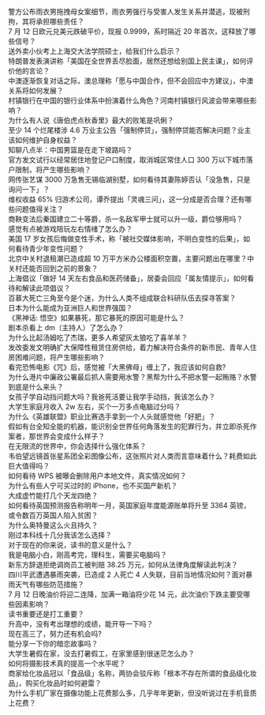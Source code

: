 警方公布雨衣男拖拽母女案细节，雨衣男强行与受害人发生关系并潜逃，现被刑拘，其将承担哪些责任？  
7 月 12 日欧元兑美元跌破平价，现报 0.9999，系时隔近 20 年首次，这释放了哪些信号？  
送外卖小伙考上上海交大法学院硕士，给我们什么启示？  
特朗普发表演讲称「美国在全世界丢尽脸面，居然还想给别国上民主课」，如何评价他的言论？  
中澳逐渐恢复对话之际，澳总理称「愿与中国合作，但不会回应中方建议」，中澳关系将如何发展？  
村镇银行在中国的银行业体系中扮演着什么角色？河南村镇银行风波会带来哪些影响？  
为什么有人说《唐伯虎点秋香里》最大的败笔是巩俐？  
至少 14 个烂尾楼涉 4.6 万业主公告「强制停贷」，强制停贷能否解决问题？业主该如何维护自身权益？  
知聊八点半：中国男篮是在走下坡路吗？  
官方发文试行以经常居住地登记户口制度，取消城区常住人口 300 万以下城市落户限制，将产生哪些影响？  
网传张艺谋 3000 万急售无锡临湖别墅，如何看待其妻陈婷否认「没急售，只是询问一下」？  
维权收益 65% 归游术公司，谭乔提出「灵魂三问」，这一分成是否合理？还有哪些问题值得关注？  
商鞅变法后秦国建立二十等爵，杀一名敌军甲士就可以升一级，爵位够用吗？  
感觉有点被游戏陪玩左右情绪了怎么办？  
美国 17 岁女孩后悔做变性手术，称「被社交媒体影响，不明白变性的后果」，如何看待青少年变性问题？  
北京中关村退租潮已造成超 10 万平方米办公楼面积空置，主要问题出在哪里？中关村还能否回到之前的景象？  
上海倡议「做好 14 天左右食品和医药储备」，居委会回应「属友情提示」，如何看待和解读此项倡议？  
百慕大死亡三角至今是个迷，为什么人类不组成联合科研队伍去探寻答案？  
日本为什么能成为亚洲巨人和世界强国？  
《黑神话: 悟空》如果暴死，那它暴死的原因可能是什么？  
剧本杀看上 dm（主持人）了怎么办？  
为什么比起汤姆吃了杰瑞，更多人希望灰太狼吃了喜羊羊？  
发改委发文明确扩大保障性租赁住房供给，着力解决符合条件的新市民、青年人住房困难问题，将产生哪些影响？  
看完恐怖电影《咒》后，感觉被「大黑佛母」缠上了，我应该如何自救?  
为什么港片中廉政公署最后抓人需要用水警？黑帮为什么不把水警一起贿赂？水警到底是什么来头？  
女孩子学自动挡问题大吗？我爸死活要让我学手动挡，我该怎么办？  
大学生家庭月收入 2w 左右，买个一万多点电脑过分吗？  
为什么《英雄联盟》职业比赛选手拿到一个人头就感觉他「好肥」？  
假如有台全知全能的机器，能识别全世界任何角落发生的犯罪行为，并立即杀死作案者，那世界会变成什么样子？  
在无限流的世界中，你会选择什么强化体系？  
韦伯望远镜首张星系团全彩图像公布，这张照片对人类而言意味着什么？耗费如此巨大值得吗？  
如何看待 WPS 被曝会删除用户本地文件，真实情况如何？  
为什么有些人宁可买过时的 iPhone，也不买国产新机？  
大成虚竹能打几个天龙四绝？  
如何看待英国预测报告称明年一月，英国家庭年度能源账单将升至 3364 英镑，或令数百万英国人陷入贫困？  
为什么奥特曼这么火且持久？  
刚过本科线十几分我该怎么选择？  
对于现在的你来说，读书的意义是什么？  
我是电脑小白，刚高考完，理科生，需要买电脑吗？  
新东方辞退拒绝调岗员工被判赔 38.25 万元，如何从法律角度解读此判决？  
四川平武遭遇暴雨突袭，已造成 2 人死亡 4 人失联，目前当地情况如何？面对暴雨天气有哪些防范措施？  
7 月 12 日晚油价将迎二连降，加满一箱油将少花 14 元，此次油价下跌主要受哪些因素影响？  
读书重要还是打工重要？  
升高中，没有考出理想的成绩，能开导一下吗？  
现在高三了，努力还有机会吗?  
能分享一下你的暗恋故事吗？  
大学生暑假在家，没去打暑假工，在家里感到很迷茫怎么办？  
如何将摄影技术真的提高一个水平呢？  
商家给化妆品冠以「食品级」名称，两协会驳斥称「根本不存在所谓的食品级化妆品」，购买化妆品时如何避雷？  
为什么手机厂家在摄像功能上花费那么多，几乎年年更新，但没听说过在手机音质上花费？  
